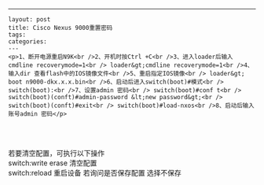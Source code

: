 ---
    layout: post
    title: Cisco Nexus 9000重置密码
    tags:
    categories:
    ---
    <p>1、断开电源重启N9K<br />2、开机时按Ctrl +C<br />3、进入loader后输入 cmdline recoverymode=1<br /> loader&gt;cmdline recoverymode=1<br />4、输入dir 查看flash中的IOS镜像文件<br />5、重启指定IOS镜像<br /> loader&gt; boot n9000-dkx.x.x.bin<br />6、启动后进入switch(boot)#模式<br /> switch(boot):<br />7、设置admin 密码<br /> switch(boot)#conf t<br /> switch(boot)(conft)#admin-password &lt;new password&gt;<br /> switch(boot)(conft)#exit<br /> switch(boot)#load-nxos<br />8、启动后输入账号admin 密码</p>
<p>&nbsp;</p>
<p><br />若要清空配置，可执行以下操作<br /> switch:write erase 清空配置<br /> switch:reload 重启设备 若询问是否保存配置 选择不保存</p>
    
